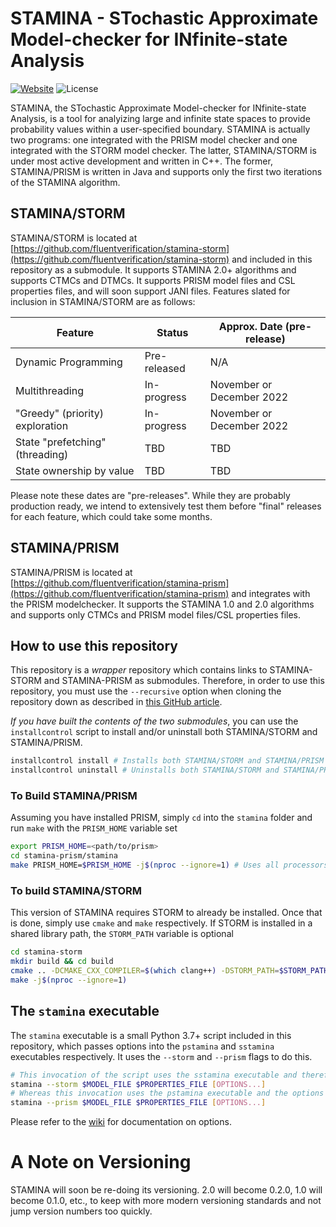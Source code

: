 # STAMINA - STochastic Approximate Model-checker for INfinite-state Analysis

[![Website](https://img.shields.io/website?down_message=https%3A%2F%2Fstaminachecker.org&style=social&up_message=https%3A%2F%2Fstaminachecker.org&url=https%3A%2F%2Fstaminachecker.org)](https://staminachecker.org) ![License](https://img.shields.io/github/license/fluentverification/stamina-storm)

STAMINA, the STochastic Approximate Model-checker for INfinite-state Analysis, is a tool for analyizing large and infinite state spaces to provide probability values within a user-specified boundary. STAMINA is actually two programs: one integrated with the PRISM model checker and one integrated with the STORM model checker. The latter, STAMINA/STORM is under most active development and written in C++. The former, STAMINA/PRISM is written in Java and supports only the first two iterations of the STAMINA algorithm.

## STAMINA/STORM

STAMINA/STORM is located at [https://github.com/fluentverification/stamina-storm](https://github.com/fluentverification/stamina-storm) and included in this repository as a submodule. It supports STAMINA 2.0+ algorithms and supports CTMCs and DTMCs. It supports PRISM model files and CSL properties files, and will soon support JANI files. Features slated for inclusion in STAMINA/STORM are as follows:

| Feature                         | Status                  | Approx. Date  (pre-release) |
|---------------------------------|-------------------------|-----------------------------|
| Dynamic Programming             | Pre-released            | N/A                         |
| Multithreading                  | In-progress             | November or December 2022   |
| "Greedy" (priority) exploration | In-progress             | November or December 2022   |
| State "prefetching" (threading) | TBD                     | TBD                         |
| State ownership by value        | TBD                     | TBD                         |

Please note these dates are "pre-releases". While they are probably production ready, we intend to extensively test them before "final" releases for each feature, which could take some months.

## STAMINA/PRISM

STAMINA/PRISM is located at [https://github.com/fluentverification/stamina-prism](https://github.com/fluentverification/stamina-prism) and integrates with the PRISM modelchecker. It supports the STAMINA 1.0 and 2.0 algorithms and supports only CTMCs and PRISM model files/CSL properties files.

## How to use this repository

This repository is a *wrapper* repository which contains links to STAMINA-STORM and STAMINA-PRISM as submodules. Therefore, in order to use this repository, you must use the `--recursive` option when cloning the repository down as described in [this GitHub article](https://github.blog/2016-02-01-working-with-submodules/).

*If you have built the contents of the two submodules*, you can use the `installcontrol` script to install and/or uninstall both STAMINA/STORM and STAMINA/PRISM.

```bash
installcontrol install # Installs both STAMINA/STORM and STAMINA/PRISM
installcontrol uninstall # Uninstalls both STAMINA/STORM and STAMINA/PRISM
```

### To Build STAMINA/PRISM

Assuming you have installed PRISM, simply `cd` into the `stamina` folder and run `make` with the `PRISM_HOME` variable set

```bash
export PRISM_HOME=<path/to/prism>
cd stamina-prism/stamina
make PRISM_HOME=$PRISM_HOME -j$(nproc --ignore=1) # Uses all processors but one to make. Omit this flag if you only want single-threaded building
```

### To build STAMINA/STORM

This version of STAMINA requires STORM to already be installed. Once that is done, simply use `cmake` and `make` respectively. If STORM is installed in a shared library path, the `STORM_PATH` variable is optional

```bash
cd stamina-storm
mkdir build && cd build
cmake .. -DCMAKE_CXX_COMPILER=$(which clang++) -DSTORM_PATH=$STORM_PATH # Omit if STORM is installed globally
make -j$(nproc --ignore=1)
```

## The `stamina` executable

The `stamina` executable is a small Python 3.7+ script included in this repository, which passes options into the `pstamina` and `sstamina` executables respectively. It uses the `--storm` and `--prism` flags to do this.

```bash
# This invocation of the script uses the sstamina executable and therefore the options for sstamina
stamina --storm $MODEL_FILE $PROPERTIES_FILE [OPTIONS...]
# Whereas this invocation uses the pstamina executable and the options for pstamina
stamina --prism $MODEL_FILE $PROPERTIES_FILE [OPTIONS...]
```

Please refer to the [wiki](https://staminachecker.org/wiki) for documentation on options.

# A Note on Versioning

STAMINA will soon be re-doing its versioning. 2.0 will become 0.2.0, 1.0 will become 0.1.0, etc., to keep with more modern versioning standards and not jump version numbers too quickly.
